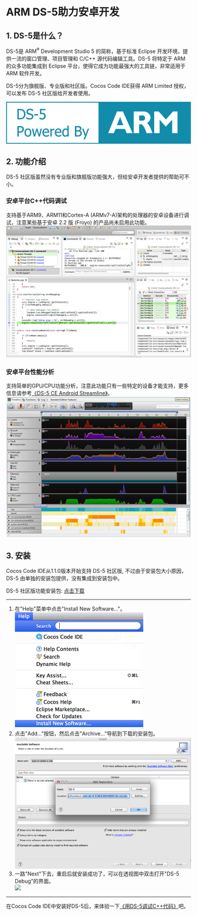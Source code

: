 # ARM DS-5助力安卓开发

## 1. DS-5是什么？
DS-5是 ARM<sup>®</sup> Development Studio 5 的简称，基于标准 Eclipse 开发环境，提供一流的窗口管理、项目管理和 C/C++ 源代码编辑工具。DS-5 将特定于 ARM 的众多功能集成到 Eclipse 平台，使得它成为功能最强大的工具链，非常适用于 ARM 软件开发。

DS-5分为旗舰版、专业版和社区版。Cocos Code IDE获得 ARM Limited 授权，可以发布 DS-5 社区版给开发者使用。

![](./res/arm-logo.png)

## 2. 功能介绍
DS-5 社区版虽然没有专业版和旗舰版功能强大，但给安卓开发者提供的帮助可不小。

### 安卓平台C++代码调试
支持基于ARM9、ARM11和Cortex-A (ARMv7-A)架构的处理器的安卓设备进行调试，注意某些基于安卓 2.2 版 (Froyo) 的产品尚未启用此功能。
![](./res/ds-5-debug-feature.jpg)

### 安卓平台性能分析
支持简单的GPU/CPU功能分析，注意此功能只有一些特定的设备才能支持，更多信息请参考[《DS-5 CE Android Streamline》](http://ds.arm.com/zh-cn/developer-resources/tutorials/android-performance-analysis-streamline-tutorial/)。
![](./res/ds-5-streamline-feature.jpg)

## 3. 安装
Cocos Code IDE从1.1.0版本开始支持 DS-5 社区版, 不过由于安装包大小原因，DS-5 由单独的安装包提供，没有集成到安装包中。

DS-5 社区版功能安装包: [点击下载]()

--------
1. 在"Help"菜单中点击"Install New Software..."。  
![](./res/install-new-software.jpg)
2. 点击"Add..."按钮，然后点击"Archive..."导航到下载的安装包。  
![](./res/locate-archive.jpg)
3. 一路"Next"下去，重启后就安装成功了，可以在透视图中双击打开"DS-5 Debug"的界面。  
![](./res/install-sucdess.jpg)

--------
在Cocos Code IDE中安装好DS-5后，来体验一下[《用DS-5调试C++代码》](./debug-with-ds-5/zh.md)吧。



